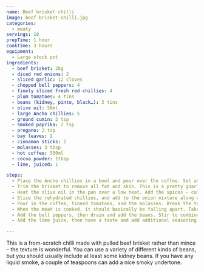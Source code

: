 ```yaml
---
name: Beef brisket chilli
image: beef-brisket-chilli.jpg
categories:
  - meaty
servings: 10
prepTime: 1 hour
cookTime: 3 hours
equipment:
  - Large stock pot
ingredients:
  - beef brisket: 2kg
  - diced red onions: 2
  - sliced garlic: 12 cloves
  - chopped bell peppers: 4
  - finely sliced fresh red chillies: 4
  - plum tomatoes: 4 tins
  - beans (kidney, pinto, black…): 3 tins
  - olive oil: 50ml
  - large Ancho chillies: 5
  - ground cumin: 2 tsp
  - smoked paprika: 2 tsp
  - oregano: 2 tsp
  - bay leaves: 2
  - cinnamon sticks: 2
  - molasses: 3 tbsp
  - hot coffee: 500ml
  - cocoa powder: 1tbsp
  - lime, juiced: 1

steps:
  - Place the Ancho chillies in a bowl and pour over the coffee. Set aside.
  - Trim the brisket to remove all fat and skin. This is a pretty gnarly job and always takes longer than you think. Cut into 3cm cubes, against the grain.
  - Heat the olive oil in the pan over a low heat. Add the spices – cumin, paprika, oregano, bay leaves, and the onions. Cook until the onion has softened and just starting turning brown – about 10 minutes.
  - Slice the rehydrated chillies, and add to the onion mixture along with half of the fresh chillies, the garlic, cocoa powder, and some salt and pepper. Stir to combine.
  - Pour in the coffee, tinned tomatoes, and the molasses. Break the tomatoes up a little with a spoon, then add the brisket and cover. Leave for about three hours, simmering gently and stirring occasionally.
  - When the meat is cooked, it should basically be falling apart. Take two forks, and gently pull apart the chunks.
  - Add the bell peppers, then drain and add the beans. Stir to combine, then leave simmering uncovered for about 30 minutes.
  - Add the lime juice, then have a taste and add additional seasoning as required. Serve with rice or tortillas, along with sour cream, guacamole, cheese, and all the usual fixins.

---
```


This is a from-scratch chilli made with pulled beef brisket rather than mince – the texture is wonderful. You can use a variety of different kinds of beans, but you should usually include at least some kidney beans. If you have any liquid smoke, a couple of teaspoons can add a nice smoky undertone.
